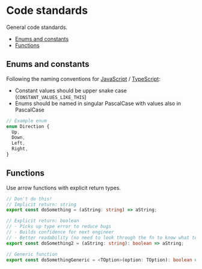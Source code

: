 # Code standards

General code standards.

- [Enums and constants](#enums-and-constants)
- [Functions](#functions)

## Enums and constants

Following the naming conventions for [JavaScript](https://google.github.io/styleguide/javascriptguide.xml?showone=Naming#Naming) / [TypeScript](https://www.typescriptlang.org/docs/handbook/enums.html):

- Constant values should be upper snake case (`CONSTANT_VALUES_LIKE_THIS`)
- Enums should be named in singular PascalCase with values also in PascalCase

```ts
// Example enum
enum Direction {
  Up,
  Down,
  Left,
  Right,
}
```

## Functions

Use arrow functions with explicit return types.

```ts
// Don't do this!
// Implicit return: string
export const doSomething = (aString: string) => aString;

// Explicit return: boolean
// - Picks up type error to reduce bugs
// - Builds confidence for next engineer
// - Better readability (no need to look through the fn to know what to expect)
export const doSomething2 = (aString: string): boolean => aString;

// Generic function
export const doSomethingGeneric = <TOption>(option: TOption): boolean => typeof option === 'string';
```
